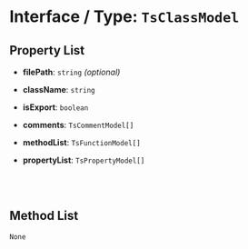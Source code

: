 # Interface / Type: `TsClassModel`

    

## Property List

- **filePath**: `string` _(optional)_ 


- **className**: `string` 


- **isExport**: `boolean` 


- **comments**: `TsCommentModel[]` 


- **methodList**: `TsFunctionModel[]` 


- **propertyList**: `TsPropertyModel[]` 


<br/>
<br/>

## Method List

`None`
